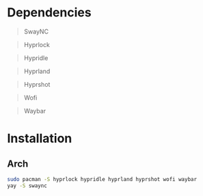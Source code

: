 # Dependencies
> SwayNC

> Hyprlock

> Hypridle

> Hyprland

> Hyprshot

> Wofi

> Waybar

# Installation
## Arch
```sh
sudo pacman -S hyprlock hypridle hyprland hyprshot wofi waybar
yay -S swaync
```
